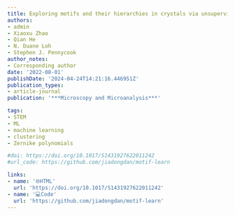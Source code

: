 ```yaml
---
title: Exploring motifs and their hierarchies in crystals via unsupervised learning
authors:
- admin
- Xiaoxu Zhao
- Qian He
- N. Duane Loh
- Stephen J. Pennycook
author_notes:
- Corresponding author
date: '2022-08-01'
publishDate: '2024-04-24T14:21:16.446951Z'
publication_types:
- article-journal
publication: '***Microscopy and Microanalysis***'

tags:
- STEM
- ML
- machine learning
- clustering
- Zernike polynomials

#doi: https://doi.org/10.1017/S1431927622011242
#url_code: https://github.com/jiadongdan/motif-learn

links:
- name: '🌐HTML'
  url: 'https://doi.org/10.1017/S1431927622011242'
- name: '💻Code'
  url: 'https://github.com/jiadongdan/motif-learn'
---
```

